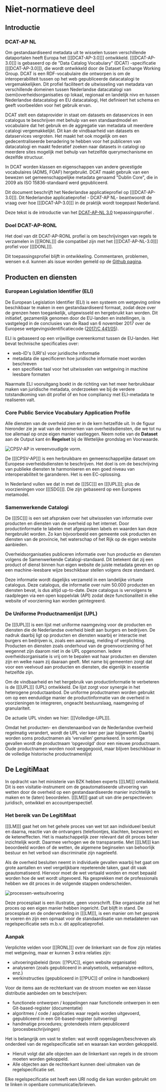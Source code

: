 # Niet-normatieve deel

## Introductie
### DCAT-AP NL

Om gestandaardiseerd metadata uit te wisselen tussen verschillende dataportalen heeft Europa het [[[DCAT-AP-3.0]]] ontwikkeld. [[[DCAT-AP-3.0]]] is gebaseerd op de "Data Catalog Vocabulary" (DCAT) -specificatie [[[DCAT-AP-3.0]]], die wordt ontwikkeld door de Dataset Exchange Working Group. DCAT is een RDF-vocabulaire die ontworpen is om de interoperabiliteit tussen op het web gepubliceerde datacatalogi te vergemakkelijken. Dit profiel faciliteert de uitwisseling van metadata van verschillende domeinen tussen Nederlandse datacatalogi van (semi)overheidsorganisaties op lokaal, regionaal en landelijk nivo en tussen Nederlandse datacatalogi en EU datacatalogi, Het definieert het schema en geeft voorbeelden voor het gebruik ervan.

DCAT stelt een dataprovider in staat om datasets en dataservices in een catalogus te beschrijven met behulp van een standaardmodel en vocabulaire dat het gebruik en de aggregatie van metadata uit meerdere catalogi vergemakkelijkt. Dit kan de vindbaarheid van datasets en dataservices vergroten. Het maakt het ook mogelijk om een gedecentraliseerde benadering te hebben voor het publiceren van datacatalogi en maakt federatief zoeken naar datasets in catalogi op meerdere sites mogelijk met behulp van hetzelfde querymechanisme en dezelfde structuur.

In DCAT worden klassen en eigenschappen van andere gevestigde vocabulaires (ADMS, FOAF) hergebruikt. DCAT maakt gebruik van een bewezen set gemeenschappelijke metadata genaamd "Dublin Core", die in 2009 als ISO 15836-standaard werd gepubliceerd.

Dit document beschrijft het Nederlandse applicatieprofiel op [[[DCAT-AP-3.0]]]. Dit Nederlandse applicatieprofiel - DCAT-AP NL- beantwoordt de vraag over hoe [[[DCAT-AP-3.0]]] in de praktijk wordt toegepast Nederland.

<p class="note" title="bron">
Deze tekst is de introductie van het <a href="https://docs.geostandaarden.nl/dcat/dcat-ap-nl30/" target="_blank">DCAT-AP-NL 3.0</a> toepassingsprofiel .
</p>

### Doel DCAT-AP-RONL

Het doel van dit DCAT-AP-RONL profiel is om beschrijvingen van regels te verzamelen in [[[RONL]]] die compatibel zijn met het [[[DCAT-AP-NL-3.0]]] profiel voor [[[DONL]]].

<p>Dit toepassingsprofiel blijft in ontwikkeling. Commentaren, problemen, wensen e.d. kunnen als issue worden gemeld op de <a href="https://github.com/MinBZK/dcat-ap-ronl" target="_blank">Github pagina</a>.


## Producten en diensten

### European Legislation Identifier (ELI)

De European Legislation Identifier (ELI) is een systeem om wetgeving online beschikbaar te maken in een gestandaardiseerd formaat, zodat deze over de grenzen heen toegankelijk, uitgewisseld en hergebruikt kan worden. Dit initiatief, gezamenlijk genomen door de EU-landen en instellingen, is vastgelegd in de conclusies van de Raad van 6 november 2017 over de Europese wetgevingsidentificatiecode ([2017/C 441/05](https://eur-lex.europa.eu/legal-content/EN/TXT/?uri=CELEX:52017XG1222(02))).

ELI is gebaseerd op een vrijwillige overeenkomst tussen de EU-landen. Het bevat technische specificaties over:
- web-ID's (URI's) voor juridische informatie
- metadata die specificeren hoe juridische informatie moet worden beschreven
- een specifieke taal voor het uitwisselen van wetgeving in machine leesbare formaten

<aside class="note">

Naarmate ELI vooruitgang boekt in de richting van het meer herbruikbaar maken van juridische metadata, onderzoeken we bij de verdere totstandkoming van dit profiel óf en hoe compliancy met ELI-metadata te realiseren valt.

</aside>


### Core Public Service Vocabulary Application Profile 

Alle diensten van de overheid zien er in de kern hetzelfde uit. In de figuur hieronder zie je wat van de kenmerken van overheidsdiensten, die we tot nu toe allemaal op onze eigen manier vastleggen. Neem notie van de **Dataset** aan de Output kant én **Regelset** bij de Wettelijke grondslag en Voorwaarde.

![CPSV-AP in vereenvoudigde vorm.](./media/CPSV-AP-vereenvoudig.png "CPSV-AP in vereenvoudigde vorm.")

De [[[CPSV-AP]]] is een herbruikbare en gemeenschappelijke dataset om Europese overheidsdiensten te beschrijven. Het doel is om de beschrijving van publieke diensten te harmoniseren en een goed niveau van interoperabiliteit te garanderen. Het is een EC-oplossing.

In Nederland vullen we dat in met de [[[SC]]] en [[[UPL]]]; plus de voorzieningen voor [[[SDG]]]. Die zijn gebaseerd op een Europees metamodel.

### Samenwerkende Catalogi

De [[[SC]]] is een set afspraken over het uitwisselen van informatie over producten en diensten van de overheid op het internet. Door productinformatie te labelen met afgesproken labels en waarden kan deze hergebruikt worden. Zo kan bijvoorbeeld een gemeente ook producten en diensten van de provincie, het waterschap of het Rijk op de eigen website aanbieden.

Overheidsorganisaties publiceren informatie over hun productie en diensten volgens de Samenwerkende Catalogi-standaard. Dit betekent dat zij een product of dienst binnen hun eigen website de juiste metadata geven en op een machine-leesbare wijze beschikbaar stellen volgens deze standaard.

Deze informatie wordt dagelijks verzameld in een landelijke virtuele catalogus. Deze catalogus, die informatie over ruim 50.000 producten en diensten bevat, is dus altijd up-to-date. Deze catalogus is vervolgens te raadplegen via een open koppelvlak (API) zodat deze functionaliteit in elke website of voorziening kan worden geïntegreerd.

### De Uniforme Productnamenlijst (UPL)

De [[[UPL]]] is een lijst met uniforme naamgeving voor de producten en diensten die de Nederlandse overheid biedt aan burgers en bedrijven. De nadruk daarbij ligt op producten en diensten waarbij er interactie met burgers en bedrijven is, zoals een aanvraag, melding of verplichting. Producten en diensten zoals onderhoud van de groenvoorziening of het wegennet zijn daarom niet in de UPL opgenomen. Iedere overheidsorganisatie is vrij om te bepalen wat haar producten en diensten zijn en welke naam zij daaraan geeft. Met name bij gemeenten zorgt dat voor een veelvoud aan producten en diensten, die eigenlijk in essentie hetzelfde zijn.

Om de vindbaarheid en het hergebruik van productinformatie te verbeteren is de [[[UPL]]] (UPL) ontwikkeld. De lijst zorgt voor synergie in het heterogene productaanbod. De uniforme productnamen worden gebruikt om op een eenduidige manier de productinformatie van de overheid in voorzieningen te integreren, ongeacht bestuurslaag, naamgeving of granulariteit.

De actuele UPL vinden we hier: [[[Volledige-UPL]]].

Omdat het producten- en dienstenaanbod van de Nederlandse overheid regelmatig verandert, wordt de UPL vier keer per jaar bijgewerkt. Daarbij worden soms productnamen als ‘vervallen’ gemarkeerd. In sommige gevallen wordt de productnaam ‘opgevolgd’ door een nieuwe productnaam. Oude productnamen worden nooit weggegooid, maar blijven beschikbaar in de volledige historische productnamenlijst

## De LegitiMaat

In opdracht van het ministerie van BZK hebben experts [[[LM]]] ontwikkeld. Dit is een visitatie-instrument om de geautomatiseerde uitvoering van wetten door de overheid op een gestandaardiseerde manier inzichtelijk te maken en te (laten) beoordelen. [[[LM]]] gaat uit van drie perspectieven: juridisch, ontwikkel en accountperspectief.

### Het bereik van De LegitiMaat

[[[LM]]] gaat het om het gehele proces van wet tot aan individueel besluit en daarna, reactie van de ontvangers (telefoontjes, klachten, bezwaren) en de keteneffecten. Het is maatschappelijk zeer relevant dat dit proces beter inzichtelijk wordt. Daarmee verhogen we de transparantie. Met [[[LM]]] kan beoordeeld worden of de wetten, de algemene beginselen van behoorlijk bestuur en het verbod van discriminatie zijn nageleefd.

Als de overheid besluiten neemt in individuele gevallen waarbij het gaat om grote aantallen en veel vergelijkbare repeterende taken, gaat dit vaak geautomatiseerd. Hiervoor moet de wet vertaald worden en moet bepaald worden hoe de wet wordt uitgevoerd. Na gesprekken met de professionals hebben we dit proces in de volgende stappen onderscheiden.

![processen-wetsuitvoering](./media/processen-wetsuitvoering.png "Processen wetsuitvoering")

Deze procesplaat is een illustratie, geen voorschrift. Elke organisatie zal het proces op een eigen manier hebben ingericht. Dat blijft in stand. De procesplaat en de onderverdeling in [[[LM]]], is een manier om het gesprek te voeren én zijn een opmaat voor de standaardisatie van metadateren van regelspecificatie sets m.b.v. dit applicatieprofiel.

### Aanpak

Verplichte velden voor [[[RONL]]] over de linkerkant van de flow zijn relaties met wetgeving, maar er kunnen 3 extra relaties zijn:
- uitvoeringsbeleid (bron: [[?PUC]], eigen website organisatie)
- analyseren (zoals gepubliceerd in analysetools, wetsanalyse-editors, enz.)
- werkinstructies (gepubliceerd in [[?PUC]] of online in handboeken)

Voor de items aan de rechterkant van de stroom moeten we een klasse distributie aanbieden om te beschrijven:
- functionele ontwerpen / koppelingen naar functionele ontwerpen in een Git-based-register (documentatie)
- algoritmes / code / applicaties waar regels worden uitgevoerd, gepubliceerd in een Git-based-register (uitvoering)
- handmatige procedures; grotendeels intern gepubliceerd (procesbeschrijvingen)

Het is belangrijk om vast te stellen: wat wordt opgeslagen/beschreven als onderdeel van de regelspecificatie set en waaraan kan worden gekoppeld.
- Hieruit volgt dat alle objecten aan de linkerkant van regels in de stroom moeten worden gekoppeld.
- Alle objecten aan de rechterkant kunnen deel uitmaken van de regelspecificatie set.

Elke regelspecificatie set heeft een URI nodig die kan worden gebruikt om te linken in openbare communicatie/brieven.
